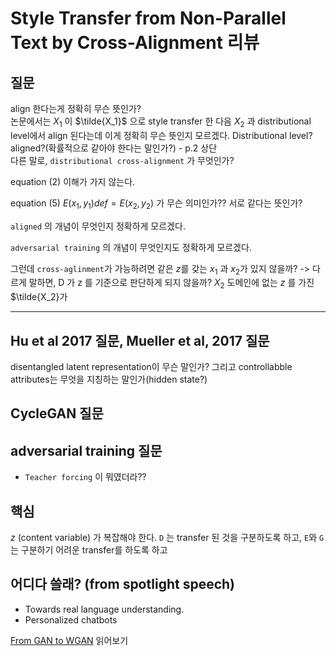 # Style Transfer from Non-Parallel Text by Cross-Alignment 리뷰

## 질문
align 한다는게 정확히 무슨 뜻인가?\
논문에서는 $X_1$ 이 $\tilde{X_1}$ 으로 style transfer 한 다음 $X_2$ 과 distributional level에서 align 된다는데 이게 정확히 무슨 뜻인지 모르겠다. Distributional level? aligned?(확률적으로 같아야 한다는 말인가?) - p.2 상단\
다른 말로, `distributional cross-alignment` 가 무엇인가?

equation (2) 이해가 가지 않는다.

equation (5) $E(x_1, y_1) def= E(x_2, y_2)$ 가 무슨 의미인가?? 서로 같다는 뜻인가?

`aligned` 의 개념이 무엇인지 정확하게 모르겠다.

`adversarial training` 의 개념이 무엇인지도 정확하게 모르겠다.

그런데 `cross-aglinment`가 가능하려면 같은 $z$를 갖는 $x_1$ 과 $x_2$가 있지 않을까? -> 다르게 말하면, D 가 z 를 기준으로 판단하게 되지 않을까? $X_2$ 도메인에 없는 $z$ 를 가진 $\tilde{X_2}가 

---

## Hu et al 2017 질문, Mueller et al, 2017 질문
disentangled latent representation이 무슨 말인가? 그리고 controllabble attributes는 무엇을 지칭하는 말인가(hidden state?)

## CycleGAN 질문

## adversarial training 질문
* `Teacher forcing` 이 뭐였더라??


## 핵심
$z$ (content variable) 가 복잡해야 한다.
`D` 는 transfer 된 것을 구분하도록 하고, `E`와 `G` 는 구분하기 어려운 transfer를 하도록 하고

## 어디다 쓸래? (from spotlight speech)
- Towards real language understanding.
- Personalized chatbots

[From GAN to WGAN](https://lilianweng.github.io/lil-log/2017/08/20/from-GAN-to-WGAN.html) 읽어보기

